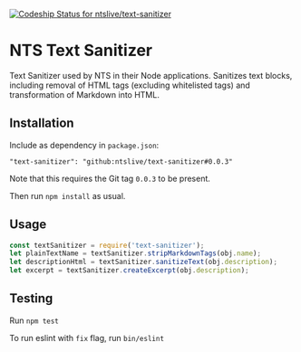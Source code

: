 [ ![Codeship Status for ntslive/text-sanitizer](https://app.codeship.com/projects/eb4a67e0-be67-0135-79fa-7a3b297a5cf0/status?branch=master)](https://app.codeship.com/projects/259879)

# NTS Text Sanitizer

Text Sanitizer used by NTS in their Node applications.
Sanitizes text blocks, including removal of HTML tags (excluding whitelisted tags) and transformation of Markdown into HTML.

## Installation

Include as dependency in `package.json`:

`"text-sanitizer": "github:ntslive/text-sanitizer#0.0.3"`

Note that this requires the Git tag `0.0.3` to be present.

Then run `npm install` as usual.

## Usage

```Javascript
const textSanitizer = require('text-sanitizer');
let plainTextName = textSanitizer.stripMarkdownTags(obj.name);
let descriptionHtml = textSanitizer.sanitizeText(obj.description);
let excerpt = textSanitizer.createExcerpt(obj.description);
```

## Testing

Run `npm test`

To run eslint with `fix` flag, run `bin/eslint`
